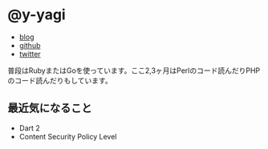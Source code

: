 # @y-yagi

* [blog](http://y-yagi.tumblr.com/)
* [github](https://github.com/y-yagi)
* [twitter](https://twitter.com/y_yagi)

普段はRubyまたはGoを使っています。ここ2,3ヶ月はPerlのコード読んだりPHPのコード読んだりもしています。

## 最近気になること

* Dart 2
* Content Security Policy Level
